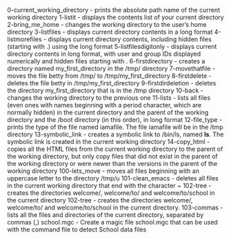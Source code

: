 0-current_working_directory - prints the absolute path name of the current working directory
1-listit - displays the contents list of your current directory
2-bring_me_home - changes the working directory to the user’s home directory
3-listfiles - displays current directory contents in a long format
4-listmorefiles - displays current directory contents, including hidden files (starting with .) using the long format
5-listfilesdigitonly - displays current directory contents in long format, with user and group IDs displayed numerically and hidden files starting with .
6-firstdirectory - creates a directory named my_first_directory in the /tmp/ directory
7-movethatfile - moves the file betty from /tmp/ to /tmp/my_first_directory
8-firstdelete - deletes the file betty in /tmp/my_first_directory
9-firstdirdeletion - deletes the directory my_first_directory that is in the /tmp directory
10-back - changes the working directory to the previous one
11-lists - lists all files (even ones with names beginning with a period character, which are normally hidden) in the current directory and the parent of the working directory and the /boot directory (in this order), in long format
12-file_type - prints the type of the file named iamafile. The file iamafile will be in the /tmp directory
13-symbolic_link - creates a symbolic link to /bin/ls, named __ls__. The symbolic link is created in the current working directory
14-copy_html - copies all the HTML files from the current working directory to the parent of the working directory, but only copy files that did not exist in the parent of the working directory or were newer than the versions in the parent of the working directory
100-lets_move - moves all files beginning with an uppercase letter to the directory /tmp/u
101-clean_emacs - deletes all files in the current working directory that end with the character ~
102-tree - creates the directories welcome/, welcome/to/ and welcome/to/school in the current directory
102-tree - creates the directories welcome/, welcome/to/ and welcome/to/school in the current directory.
103-commas - lists all the files and directories of the current directory, separated by commas (,)
school.mgc - Create a magic file school.mgc that can be used with the command file to detect School data files
